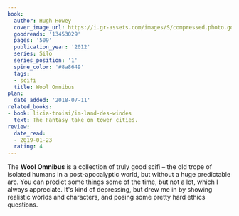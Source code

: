```yaml
---
book:
  author: Hugh Howey
  cover_image_url: https://i.gr-assets.com/images/S/compressed.photo.goodreads.com/books/1349614200l/13453029._SX98_.jpg
  goodreads: '13453029'
  pages: '509'
  publication_year: '2012'
  series: Silo
  series_position: '1'
  spine_color: '#8a8649'
  tags:
  - scifi
  title: Wool Omnibus
plan:
  date_added: '2018-07-11'
related_books:
- book: licia-troisi/im-land-des-windes
  text: The Fantasy take on tower cities.
review:
  date_read:
  - 2019-01-23
  rating: 4
---
```


The **Wool Omnibus** is a collection of truly good scifi – the old trope of isolated humans in a post-apocalyptic world, but without a huge predictable arc. You can predict some things some of the time, but not a lot, which I always appreciate. It's kind of depressing, but drew me in by showing realistic worlds and characters, and posing some pretty hard ethics questions.
